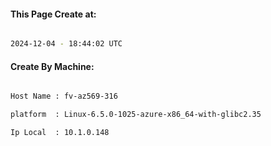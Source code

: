 
   
#### This Page Create at:

```bash

2024-12-04 - 18:44:02 UTC

```

#### Create By Machine:

```bash

Host Name : fv-az569-316

platform  : Linux-6.5.0-1025-azure-x86_64-with-glibc2.35

Ip Local  : 10.1.0.148

```

